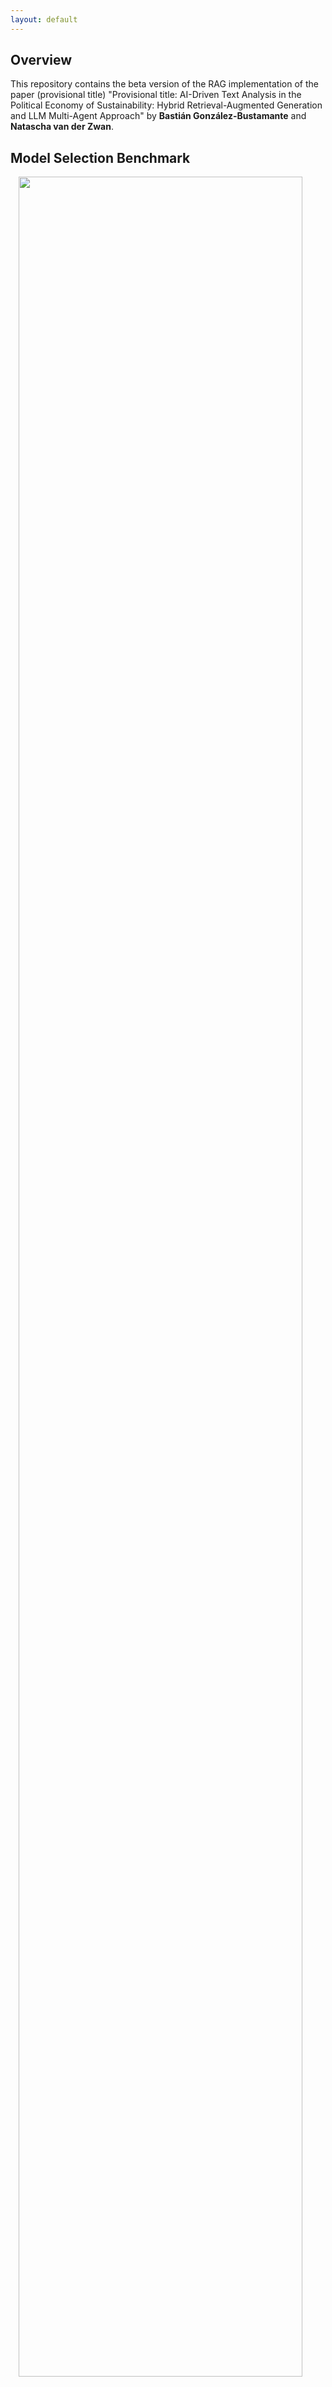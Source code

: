 ```yaml
---
layout: default
---
```


## Overview

This repository contains the beta version of the RAG implementation of the paper (provisional title) "Provisional title: AI-Driven Text Analysis in the Political Economy of Sustainability: Hybrid Retrieval-Augmented Generation and LLM Multi-Agent Approach" by **Bastián González-Bustamante** and **Natascha van der Zwan**.

## Model Selection Benchmark

<img style="width: 95%; display: block; margin: auto;" src="https://making-finance-sustainable.github.io/RAG-VIDI-beta/plots/gof_indicators_combined.png">

[See plots per dataset](https://making-finance-sustainable.github.io/RAG-VIDI-beta/benchmark)

## Multi-Agent RAG Orchestration

### Current Pipeline

**Update in progress**

### Agents Promts

- Summariser agent
- Classifier agent
- Reviewer agent
- Framing agent
- Reviewer agent

[See agents prompts](https://making-finance-sustainable.github.io/RAG-VIDI-beta/prompts)

## Frontrunners Preliminary Results

### Open-Source Pipeline

- annual_and_sustainability_report_2023
- [AP-Fonden-2-2023](https://making-finance-sustainable.github.io/RAG-VIDI-beta/rag-reports/rag_AP-Fonden-2-2023)
- ERAPF-Annual-Report-2022
- NEST-Annual-Report-2023
- New-Zealand-Superannuation-Annual-Report-2023
- Pensioenfonds-Detailhandel-Annual-Report-2023
- PGGM-Annual-Report-2023
- PSPIB-Annual-Report-2023
- Uni-Super-Fund-Annual-Report-2023
- USS-Report-and-Accounts-2023

### Mixed-Pipeline -- Robustness Check

**In progress**

### Latest Revision

October 13, 2025